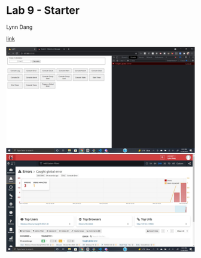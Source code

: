 # Lab 9 - Starter
Lynn Dang

[link](https://lmidang.github.io/Lab9_Starter/)


![console-log-global](screenshots/console-global-error.JPG)
![track-js](screenshots/console-global-error-trackjs.JPG)